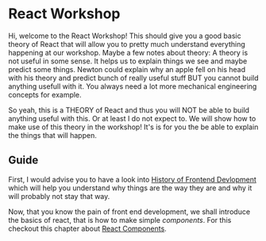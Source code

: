 # React Workshop

Hi, welcome to the React Workshop! This should give you a good basic theory of
React that will allow you to pretty much understand everything happening at our
workshop. Maybe a few notes about theory: A theory is not useful in some sense.
It helps us to explain things we see and maybe predict some things. Newton could
explain why an apple fell on his head with his theory and predict bunch of
really useful stuff BUT you cannot build anything usefull with it. You always
need a lot more mechanical engineering concepts for example.

So yeah, this is a THEORY of React and thus you will NOT be able to build
anything useful with this. Or at least I do not expect to. We will show how to
make use of this theory in the workshop! It's is for you the be able to explain
the things that will happen.

## Guide

First, I would advise you to have a look into [History of Frontend
Devlopment](./history-of-web/history.md) which will help you understand why
things are the way they are and why it will probably not stay that way.

Now, that you know the pain of front end development, we shall introduce the
basics of react, that is how to make simple *components*. For this checkout this
chapter about [React Components](./react-basics/components/components.md).